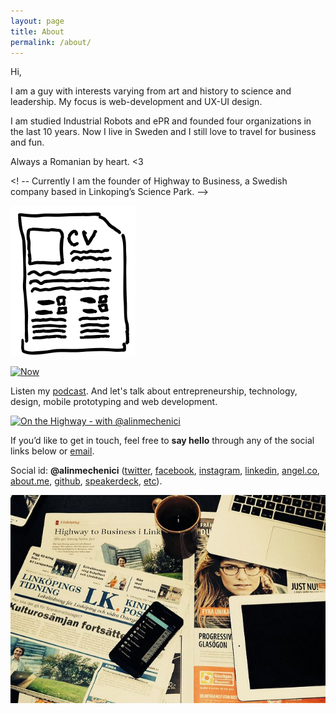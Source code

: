 ```yaml
---
layout: page
title: About
permalink: /about/
---
```


<!-- [Citeste in <a href="http://alin.mechenici.ro/despre/">romana</a>.] 
-->
Hi, 

I am a guy with interests varying from art and history to science and leadership. My focus is web-development and UX-UI design. 

I am studied Industrial Robots and ePR and founded four organizations in the last 10 years. Now I live in Sweden and I still love to travel for business and fun. 

Always a Romanian by heart. <3 

<! -- Currently I am the founder of Highway to Business, a Swedish company based in Linkoping’s Science Park. -->

<a href="http://alin.mechenici.com/cv.html">![](/images/cv2.svg)</a>
    
<a href="http://alin.mechenici.com/now"><img src="http://gilbraum.com/images/now.gif?crc=4136472459" alt="Now" style="width: 130px;"/></a>


Listen my <a href="http://alin.mechenici.com/podcast">podcast</a>. 
And let's talk about entrepreneurship, technology, design, mobile prototyping and web development.

<a href="http://alin.mechenici.com/podcast"><img src="http://alin.mechenici.com/images/onthehighway.jpg" alt="On the Highway - with @alinmechenici" style="width: 130px;"/></a>

If you’d like to get in touch, feel free to **say hello** through any of the social links below or <a href='mailto:alin@mechenici.ro'>email</a>.

Social id: **@alinmechenici** (<a href="http://www.twitter.com/alinmechenici">twitter</a>, <a href="http://www.facebook.com/alinmechenici"> facebook</a>, <a href="http://www.instagram.com/alinmechenici">instagram</a>, <a href="http://www.linkedin.com/in/alinmechenici">linkedin</a>, <a href="http://www.angel.co/@alinmechenici">angel.co</a>, <a href="http://www.about.me/alinmechenici">about.me</a>, <a href="https://github.com/alinmechenici"> github</a>, <a href="http://www.speakerdeck.com/alinmechenici">speakerdeck</a>, <a href="https://www.google.ro/search?q=alinmechenici&ie=UTF-8&oe=UTF-8&hl=en">etc</a>).


![News](images/highwaytobusinessinlinkoping.jpg)


